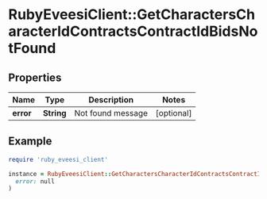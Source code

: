 # RubyEveesiClient::GetCharactersCharacterIdContractsContractIdBidsNotFound

## Properties

| Name | Type | Description | Notes |
| ---- | ---- | ----------- | ----- |
| **error** | **String** | Not found message | [optional] |

## Example

```ruby
require 'ruby_eveesi_client'

instance = RubyEveesiClient::GetCharactersCharacterIdContractsContractIdBidsNotFound.new(
  error: null
)
```

